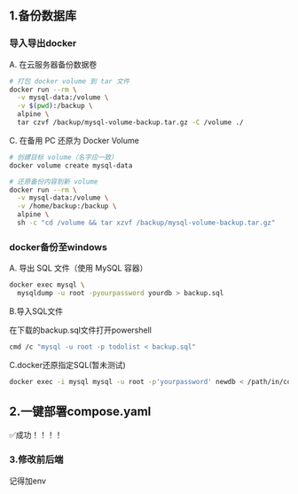 ## 1.备份数据库

### 导入导出docker

 A. 在云服务器备份数据卷

```bash
# 打包 docker volume 到 tar 文件
docker run --rm \
  -v mysql-data:/volume \
  -v $(pwd):/backup \
  alpine \
  tar czvf /backup/mysql-volume-backup.tar.gz -C /volume ./

```

C. 在备用 PC 还原为 Docker Volume

```bash
# 创建目标 volume（名字应一致）
docker volume create mysql-data

# 还原备份内容到新 volume
docker run --rm \
  -v mysql-data:/volume \
  -v /home/backup:/backup \
  alpine \
  sh -c "cd /volume && tar xzvf /backup/mysql-volume-backup.tar.gz"

```

### docker备份至windows

A. 导出 SQL 文件（使用 MySQL 容器）

```bash
docker exec mysql \
  mysqldump -u root -pyourpassword yourdb > backup.sql

```

B.导入SQL文件

在下载的backup.sql文件打开powershell

```bash
cmd /c "mysql -u root -p todolist < backup.sql"
```

C.docker还原指定SQL(暂未测试)

```bash
docker exec -i mysql mysql -u root -p'yourpassword' newdb < /path/in/container/backup.sql

```

## 2.一键部署compose.yaml

:white_check_mark:成功！！！！

### 3.修改前后端

记得加env
